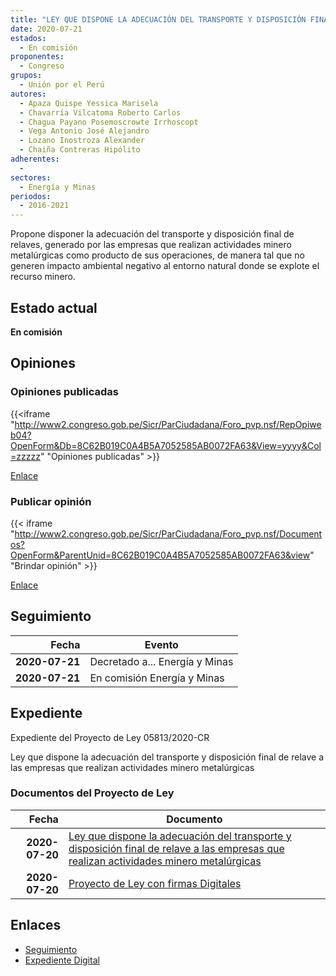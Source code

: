 ```yaml
---
title: "LEY QUE DISPONE LA ADECUACIÓN DEL TRANSPORTE Y DISPOSICIÓN FINAL DE RELAVE A LAS EMPRESAS QUE REALIZAN ACTIVIDADES MINERO METALÚRGICAS"
date: 2020-07-21
estados: 
  - En comisión
proponentes: 
  - Congreso
grupos: 
  - Unión por el Perú
autores: 
  - Apaza Quispe Yessica Marisela
  - Chavarría Vilcatoma Roberto Carlos
  - Chagua Payano Posemoscrowte Irrhoscopt
  - Vega Antonio José Alejandro
  - Lozano Inostroza Alexander
  - Chaiña Contreras Hipólito
adherentes: 
  - 
sectores: 
  - Energía y Minas
periodos: 
  - 2016-2021
---
```


Propone disponer la adecuación del transporte y disposición final de relaves, generado por las empresas que realizan actividades minero metalúrgicas como producto de sus operaciones, de manera tal que no generen impacto ambiental negativo al entorno natural donde se explote el recurso minero.


## Estado actual

**En comisión**

## Opiniones

### Opiniones publicadas

{{<iframe "http://www2.congreso.gob.pe/Sicr/ParCiudadana/Foro_pvp.nsf/RepOpiweb04?OpenForm&Db=8C62B019C0A4B5A7052585AB0072FA63&View=yyyy&Col=zzzzz" "Opiniones publicadas" >}}

[Enlace](http://www2.congreso.gob.pe/Sicr/ParCiudadana/Foro_pvp.nsf/RepOpiweb04?OpenForm&Db=8C62B019C0A4B5A7052585AB0072FA63&View=yyyy&Col=zzzzz)
### Publicar opinión

{{< iframe "http://www2.congreso.gob.pe/Sicr/ParCiudadana/Foro_pvp.nsf/Documentos?OpenForm&ParentUnid=8C62B019C0A4B5A7052585AB0072FA63&view" "Brindar opinión" >}}

[Enlace](http://www2.congreso.gob.pe/Sicr/ParCiudadana/Foro_pvp.nsf/Documentos?OpenForm&ParentUnid=8C62B019C0A4B5A7052585AB0072FA63&view)

## Seguimiento

| Fecha | Evento |
|------:|--------|
| **2020-07-21** | Decretado a... Energía y Minas|
| **2020-07-21** | En comisión Energía y Minas|


## Expediente

Expediente del Proyecto de Ley 05813/2020-CR

Ley que dispone la adecuación del transporte y disposición final de relave a las empresas que realizan actividades minero metalúrgicas


### Documentos del Proyecto de Ley

| Fecha | Documento |
|------:|--------|
| **2020-07-20** | [Ley que dispone la adecuación del transporte y disposición final de relave a las empresas que realizan actividades minero metalúrgicas](http://www.leyes.congreso.gob.pe/Documentos/2016_2021/Proyectos_de_Ley_y_de_Resoluciones_Legislativas/PL05813-20200720.pdf) |
| **2020-07-20** | [Proyecto de Ley con firmas Digitales](http://www.leyes.congreso.gob.pe/Documentos/2016_2021/Proyectos_de_Ley_y_de_Resoluciones_Legislativas/Proyectos_Firmas_digitales/PL05813.pdf) |

## Enlaces 

- [Seguimiento](http://www2.congreso.gob.pe/Sicr/TraDocEstProc/CLProLey2016.nsf/f7fff46988ca05b1052578e100829cc7/202eb355f32efed0052585ab007e7a77?OpenDocument)
- [Expediente Digital](http://www2.congreso.gob.pe/Sicr/TraDocEstProc/CLProLey2016.nsf/f7fff46988ca05b1052578e100829cc7/202eb355f32efed0052585ab007e7a77?OpenDocument&Click=05257FB7005EB655.eb71d0cf91d8294e05256cdf006b5706/$Body/0.1C6C)
